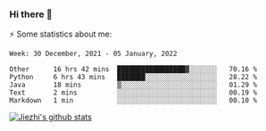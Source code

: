 ### Hi there 👋

⚡ Some statistics about me:


<!--START_SECTION:waka-->
```text
Week: 30 December, 2021 - 05 January, 2022

Other      16 hrs 42 mins  █████████████████▓░░░░░░░   70.16 % 
Python     6 hrs 43 mins   ███████░░░░░░░░░░░░░░░░░░   28.22 % 
Java       18 mins         ▒░░░░░░░░░░░░░░░░░░░░░░░░   01.29 % 
Text       2 mins          ░░░░░░░░░░░░░░░░░░░░░░░░░   00.19 % 
Markdown   1 min           ░░░░░░░░░░░░░░░░░░░░░░░░░   00.10 % 
```
<!--END_SECTION:waka-->





[![Jiezhi's github stats](https://github-readme-stats.vercel.app/api?username=Jiezhi&show_icons=true)](https://github.com/Jiezhi/github-readme-stats)

<!--
[![Top Langs](https://github-readme-stats.vercel.app/api/top-langs/?username=Jiezhi&hide=javascript,html)](https://github.com/Jiezhi/github-readme-stats)

**Jiezhi/Jiezhi** is a ✨ _special_ ✨ repository because its `README.md` (this file) appears on your GitHub profile.

Here are some ideas to get you started:

- 🔭 I’m currently working on ...
- 🌱 I’m currently learning ...
- 👯 I’m looking to collaborate on ...
- 🤔 I’m looking for help with ...
- 💬 Ask me about ...
- 📫 How to reach me: ...
- 😄 Pronouns: ...
- ⚡ Fun fact: ...
-->

